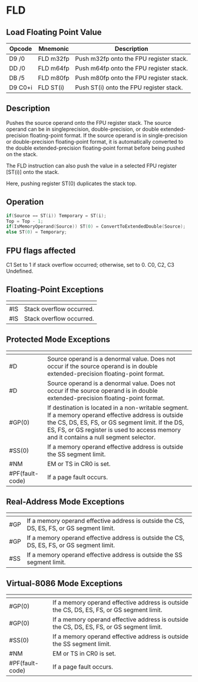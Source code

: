 # FLD
 
## Load Floating Point Value
 
 
|Opcode|Mnemonic|Description|
|-|-|-|
|D9 /0|FLD m32fp|Push m32fp onto the FPU register stack.|
|DD /0|FLD m64fp|Push m64fp onto the FPU register stack.|
|DB /5|FLD m80fp|Push m80fp onto the FPU register stack.|
|D9 C0+i|FLD ST(i)|Push ST(i) onto the FPU register stack.|
 
## Description
 
Pushes the source operand onto the FPU register stack. The source operand can be in singleprecision, double-precision, or double extended-precision floating-point format. If the source operand is in single-precision or double-precision floating-point format, it is automatically converted to the double extended-precision floating-point format before being pushed on the stack.
 
The FLD instruction can also push the value in a selected FPU register [ST(i)] onto the stack.
 
Here, pushing register ST(0) duplicates the stack top.
 
 
## Operation
 
```c
if(Source == ST(i)) Temporary = ST(i);
Top = Top - 1;
if(IsMemoryOperand(Source)) ST(0) = ConvertToExtendedDouble(Source);
else ST(0) = Temporary;

```
 
 
## FPU flags affected
 
C1 Set to 1 if stack overflow occurred; otherwise, set to 0.
C0, C2, C3 Undefined.

 
 
## Floating-Point Exceptions
 
|[]()||
|-|-|
|#IS|Stack overflow occurred.|
|#IS|Stack overflow occurred.|
 
## Protected Mode Exceptions
 
|[]()||
|-|-|
|#D|Source operand is a denormal value. Does not occur if the source operand is in double extended-precision floating-point format.|
|#D|Source operand is a denormal value. Does not occur if the source operand is in double extended-precision floating-point format.|
|#GP(0)|If destination is located in a non-writable segment. If a memory operand effective address is outside the CS, DS, ES, FS, or GS segment limit. If the DS, ES, FS, or GS register is used to access memory and it contains a null segment selector.|
|#SS(0)|If a memory operand effective address is outside the SS segment limit.|
|#NM|EM or TS in CR0 is set.|
|#PF(fault-code)|If a page fault occurs.|
 
## Real-Address Mode Exceptions
 
|[]()||
|-|-|
|#GP|If a memory operand effective address is outside the CS, DS, ES, FS, or GS segment limit.|
|#GP|If a memory operand effective address is outside the CS, DS, ES, FS, or GS segment limit.|
|#SS|If a memory operand effective address is outside the SS segment limit.|
 
## Virtual-8086 Mode Exceptions
 
|[]()||
|-|-|
|#GP(0)|If a memory operand effective address is outside the CS, DS, ES, FS, or GS segment limit.|
|#GP(0)|If a memory operand effective address is outside the CS, DS, ES, FS, or GS segment limit.|
|#SS(0)|If a memory operand effective address is outside the SS segment limit.|
|#NM|EM or TS in CR0 is set.|
|#PF(fault-code)|If a page fault occurs.|
